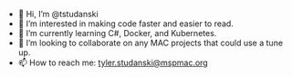 - 👋 Hi, I’m @tstudanski
- 👀 I’m interested in making code faster and easier to read.
- 🌱 I’m currently learning C#, Docker, and Kubernetes.
- 💞️ I’m looking to collaborate on any MAC projects that could use a tune up.
- 📫 How to reach me: tyler.studanski@mspmac.org

<!---
tstudanski/tstudanski is a ✨ special ✨ repository because its `README.md` (this file) appears on your GitHub profile.
You can click the Preview link to take a look at your changes.
--->
